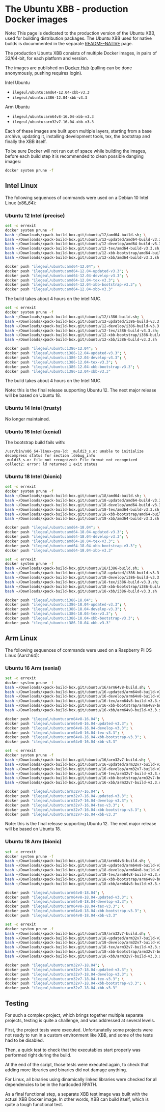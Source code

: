 # The Ubuntu XBB - production Docker images

Note: This page is dedicated to the production version of the
Ubuntu XBB, used for building distribution packages.
The Ubuntu XBB used for native builds is docummented in the
separate [README-NATIVE](README-NATIVE.md) page.  

The production Ubuntu XBB consists of multiple Docker images,
in pairs of 32/64-bit, for each platform and version.

The images are published on
[Docker Hub](https://hub.docker.com/repository/docker/ilegeul/ubuntu)
(pulling can be done anonymously, pushing requires login).

Intel Ubuntu

- `ilegeul/ubuntu:amd64-12.04-xbb-v3.3`
- `ilegeul/ubuntu:i386-12.04-xbb-v3.3`

Arm Ubuntu

- `ilegeul/ubuntu:arm64v8-16.04-xbb-v3.3`
- `ilegeul/ubuntu:arm32v7-16.04-xbb-v3.3`

Each of these images are built upon multiple layers,
starting from a base archive,
updating it, installing development tools, tex, the bootstrap and
finally the XBB itself.

To be sure Docker will not run out of space while building the images,
before each build step it is recommended
to clean possible dangling images:

```bash
docker system prune -f
```

## Intel Linux

The following sequences of commands were used on a Debian 10 Intel
Linux (x86_64):

### Ubuntu 12 Intel (precise)

```bash
set -o errexit
docker system prune -f
bash ~/Downloads/xpack-build-box.git/ubuntu/12/amd64-build.sh; \
bash ~/Downloads/xpack-build-box.git/ubuntu/12-updated/amd64-build-v3.3.sh; \
bash ~/Downloads/xpack-build-box.git/ubuntu/12-develop/amd64-build-v3.3.sh; \
bash ~/Downloads/xpack-build-box.git/ubuntu/12-tex/amd64-build-v3.3.sh; \
bash ~/Downloads/xpack-build-box.git/ubuntu/12-xbb-bootstrap/amd64-build-v3.3.sh; \
bash ~/Downloads/xpack-build-box.git/ubuntu/12-xbb/amd64-build-v3.3.sh

docker push "ilegeul/ubuntu:amd64-12.04"; \
docker push "ilegeul/ubuntu:amd64-12.04-updated-v3.3"; \
docker push "ilegeul/ubuntu:amd64-12.04-develop-v3.3"; \
docker push "ilegeul/ubuntu:amd64-12.04-tex-v3.3"; \
docker push "ilegeul/ubuntu:amd64-12.04-xbb-bootstrap-v3.3"; \
docker push "ilegeul/ubuntu:amd64-12.04-xbb-v3.3"
```

The build takes about 4 hours on the intel NUC.

```bash
set -o errexit
docker system prune -f
bash ~/Downloads/xpack-build-box.git/ubuntu/12/i386-build.sh; \
bash ~/Downloads/xpack-build-box.git/ubuntu/12-updated/i386-build-v3.3.sh; \
bash ~/Downloads/xpack-build-box.git/ubuntu/12-develop/i386-build-v3.3.sh; \
bash ~/Downloads/xpack-build-box.git/ubuntu/12-tex/i386-build-v3.3.sh; \
bash ~/Downloads/xpack-build-box.git/ubuntu/12-xbb-bootstrap/i386-build-v3.3.sh; \
bash ~/Downloads/xpack-build-box.git/ubuntu/12-xbb/i386-build-v3.3.sh

docker push "ilegeul/ubuntu:i386-12.04"; \
docker push "ilegeul/ubuntu:i386-12.04-updated-v3.3"; \
docker push "ilegeul/ubuntu:i386-12.04-develop-v3.3"; \
docker push "ilegeul/ubuntu:i386-12.04-tex-v3.3"; \
docker push "ilegeul/ubuntu:i386-12.04-xbb-bootstrap-v3.3"; \
docker push "ilegeul/ubuntu:i386-12.04-xbb-v3.3"
```

The build takes about 4 hours on the Intel NUC.

Note: this is the final release supporting Ubuntu 12. The next major
release will be based on Ubuntu 18.

### Ubuntu 14 Intel (trusty)

No longer maintained.

### Ubuntu 16 Intel (xenial)

The bootstrap build fails with:

```console
/usr/bin/x86_64-linux-gnu-ld: _muldi3_s.o: unable to initialize decompress status for section .debug_info
_muldi3_s.o: file not recognized: File format not recognized
collect2: error: ld returned 1 exit status
```

### Ubuntu 18 Intel (bionic)

```bash
set -o errexit
docker system prune -f
bash ~/Downloads/xpack-build-box.git/ubuntu/18/amd64-build.sh; \
bash ~/Downloads/xpack-build-box.git/ubuntu/18-updated/amd64-build-v3.3.sh; \
bash ~/Downloads/xpack-build-box.git/ubuntu/18-develop/amd64-build-v3.3.sh; \
bash ~/Downloads/xpack-build-box.git/ubuntu/18-tex/amd64-build-v3.3.sh; \
bash ~/Downloads/xpack-build-box.git/ubuntu/18-xbb-bootstrap/amd64-build-v3.3.sh; \
bash ~/Downloads/xpack-build-box.git/ubuntu/18-xbb/amd64-build-v3.3.sh

docker push "ilegeul/ubuntu:amd64-18.04"; \
docker push "ilegeul/ubuntu:amd64-18.04-updated-v3.3"; \
docker push "ilegeul/ubuntu:amd64-18.04-develop-v3.3"; \
docker push "ilegeul/ubuntu:amd64-18.04-tex-v3.3"; \
docker push "ilegeul/ubuntu:amd64-18.04-xbb-bootstrap-v3.3"; \
docker push "ilegeul/ubuntu:amd64-18.04-xbb-v3.3"
```

```bash
set -o errexit
docker system prune -f
bash ~/Downloads/xpack-build-box.git/ubuntu/18/i386-build.sh; \
bash ~/Downloads/xpack-build-box.git/ubuntu/18-updated/i386-build-v3.3.sh; \
bash ~/Downloads/xpack-build-box.git/ubuntu/18-develop/i386-build-v3.3.sh; \
bash ~/Downloads/xpack-build-box.git/ubuntu/18-tex/i386-build-v3.3.sh; \
bash ~/Downloads/xpack-build-box.git/ubuntu/18-xbb-bootstrap/i386-build-v3.3.sh; \
bash ~/Downloads/xpack-build-box.git/ubuntu/18-xbb/i386-build-v3.3.sh

docker push "ilegeul/ubuntu:i386-18.04"; \
docker push "ilegeul/ubuntu:i386-18.04-updated-v3.3"; \
docker push "ilegeul/ubuntu:i386-18.04-develop-v3.3"; \
docker push "ilegeul/ubuntu:i386-18.04-tex-v3.3"; \
docker push "ilegeul/ubuntu:i386-18.04-xbb-bootstrap-v3.3"; \
docker push "ilegeul/ubuntu:i386-18.04-xbb-v3.3"
```

## Arm Linux

The following sequences of commands were used on a Raspberry Pi OS
Linux (Aarch64):

### Ubuntu 16 Arm (xenial)

```bash
set -o errexit
docker system prune -f
bash ~/Downloads/xpack-build-box.git/ubuntu/16/arm64v8-build.sh; \
bash ~/Downloads/xpack-build-box.git/ubuntu/16-updated/arm64v8-build-v3.3.sh; \
bash ~/Downloads/xpack-build-box.git/ubuntu/16-develop/arm64v8-build-v3.3.sh; \
bash ~/Downloads/xpack-build-box.git/ubuntu/16-tex/arm64v8-build-v3.3.sh; \
bash ~/Downloads/xpack-build-box.git/ubuntu/16-xbb-bootstrap/arm64v8-build-v3.3.sh; \
bash ~/Downloads/xpack-build-box.git/ubuntu/16-xbb/arm64v8-build-v3.3.sh

docker push "ilegeul/ubuntu:arm64v8-16.04"; \
docker push "ilegeul/ubuntu:arm64v8-16.04-updated-v3.3"; \
docker push "ilegeul/ubuntu:arm64v8-16.04-develop-v3.3"; \
docker push "ilegeul/ubuntu:arm64v8-16.04-tex-v3.3"; \
docker push "ilegeul/ubuntu:arm64v8-16.04-xbb-bootstrap-v3.3"; \
docker push "ilegeul/ubuntu:arm64v8-16.04-xbb-v3.3"
```

```bash
set -o errexit
docker system prune -f
bash ~/Downloads/xpack-build-box.git/ubuntu/16/arm32v7-build.sh; \
bash ~/Downloads/xpack-build-box.git/ubuntu/16-updated/arm32v7-build-v3.3.sh; \
bash ~/Downloads/xpack-build-box.git/ubuntu/16-develop/arm32v7-build-v3.3.sh; \
bash ~/Downloads/xpack-build-box.git/ubuntu/16-tex/arm32v7-build-v3.3.sh; \
bash ~/Downloads/xpack-build-box.git/ubuntu/16-xbb-bootstrap/arm32v7-build-v3.3.sh; \
bash ~/Downloads/xpack-build-box.git/ubuntu/16-xbb/arm32v7-build-v3.3.sh

docker push "ilegeul/ubuntu:arm32v7-16.04"; \
docker push "ilegeul/ubuntu:arm32v7-16.04-updated-v3.3"; \
docker push "ilegeul/ubuntu:arm32v7-16.04-develop-v3.3"; \
docker push "ilegeul/ubuntu:arm32v7-16.04-tex-v3.3"; \
docker push "ilegeul/ubuntu:arm32v7-16.04-xbb-bootstrap-v3.3"; \
docker push "ilegeul/ubuntu:arm32v7-16.04-xbb-v3.3"
```

Note: this is the final release supporting Ubuntu 12. The next major
release will be based on Ubuntu 18.

### Ubuntu 18 Arm (bionic)

```bash
set -o errexit
docker system prune -f
bash ~/Downloads/xpack-build-box.git/ubuntu/18/arm64v8-build.sh; \
bash ~/Downloads/xpack-build-box.git/ubuntu/18-updated/arm64v8-build-v3.3.sh; \
bash ~/Downloads/xpack-build-box.git/ubuntu/18-develop/arm64v8-build-v3.3.sh; \
bash ~/Downloads/xpack-build-box.git/ubuntu/18-tex/arm64v8-build-v3.3.sh; \
bash ~/Downloads/xpack-build-box.git/ubuntu/18-xbb-bootstrap/arm64v8-build-v3.3.sh; \
bash ~/Downloads/xpack-build-box.git/ubuntu/18-xbb/arm64v8-build-v3.3.sh

docker push "ilegeul/ubuntu:arm64v8-18.04"; \
docker push "ilegeul/ubuntu:arm64v8-18.04-updated-v3.3"; \
docker push "ilegeul/ubuntu:arm64v8-18.04-develop-v3.3"; \
docker push "ilegeul/ubuntu:arm64v8-18.04-tex-v3.3"; \
docker push "ilegeul/ubuntu:arm64v8-18.04-xbb-bootstrap-v3.3"; \
docker push "ilegeul/ubuntu:arm64v8-18.04-xbb-v3.3"
```

```bash
set -o errexit
docker system prune -f
bash ~/Downloads/xpack-build-box.git/ubuntu/18/arm32v7-build.sh; \
bash ~/Downloads/xpack-build-box.git/ubuntu/18-updated/arm32v7-build-v3.3.sh; \
bash ~/Downloads/xpack-build-box.git/ubuntu/18-develop/arm32v7-build-v3.3.sh; \
bash ~/Downloads/xpack-build-box.git/ubuntu/18-tex/arm32v7-build-v3.3.sh; \
bash ~/Downloads/xpack-build-box.git/ubuntu/18-xbb-bootstrap/arm32v7-build-v3.3.sh; \
bash ~/Downloads/xpack-build-box.git/ubuntu/18-xbb/arm32v7-build-v3.3.sh

docker push "ilegeul/ubuntu:arm32v7-18.04"; \
docker push "ilegeul/ubuntu:arm32v7-18.04-updated-v3.3"; \
docker push "ilegeul/ubuntu:arm32v7-18.04-develop-v3.3"; \
docker push "ilegeul/ubuntu:arm32v7-18.04-tex-v3.3"; \
docker push "ilegeul/ubuntu:arm32v7-18.04-xbb-bootstrap-v3.3"; \
docker push "ilegeul/ubuntu:arm32v7-18.04-xbb-v3.3"
```

## Testing

For such a complex project, which brings together multiple separate
projects, testing is quite a challenge, and was addressed at several
levels.

First, the project tests were executed. Unfortunatelly some projects
were not ready to run in a custom environment like XBB, and some of
the tests had to be disabled.

Then, a quick test to check that the executables start properly was
performed right during the build.

At the end of the script, those tests were executed again, to check
that adding more libraries and binaries did not damage anything.

For Linux, all binaries using dinamically linked libraries were
checked for all dependencies to be in the hardcoded RPATH.

As a final functional step, a separate XBB test image was built
with the actual XBB Docker image. In other words, XBB can build
itself, which is quite a tough functional test.

